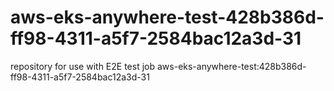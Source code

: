 # aws-eks-anywhere-test-428b386d-ff98-4311-a5f7-2584bac12a3d-31
repository for use with E2E test job aws-eks-anywhere-test:428b386d-ff98-4311-a5f7-2584bac12a3d-31
